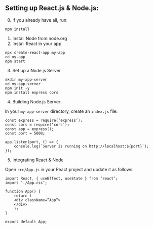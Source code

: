 ## Setting up React.js & Node.js:

0. If you already have all, run:  
```
npm install
```

1. Install Node from node.org
2. Install React in your app
```
npx create-react-app my-app
cd my-app
npm start 
```
3. Set up a Node.js Server
```
mkdir my-app-server
cd my-app-server
npm init -y
npm install express cors 
```

4. Building Node.js Server:

In your `my-app-server` directory, create an `index.js` file: 
```
const express = require(‘express’);
const cors = require(‘cors’);
const app = express();
const port = 5000;

app.listen(port, () => {
    console.log(`Server is running on http://localhost:${port}`);
});
```

5. Integrating React & Node

Open `src/App.js` in your React project and update it as follows: 
```
import React, { useEffect, useState } from ‘react’;
import ‘./App.css’;

function App() {
    return (
    <div className=”App”>
    </div>
    );
}

export default App;
```